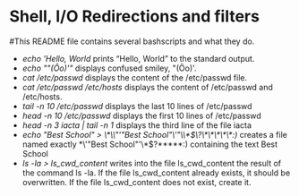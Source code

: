 # Shell, I/O Redirections and filters
#This README file contains several bashscripts and what they do.
* *echo 'Hello, World* prints “Hello, World” to the standard output.
* *echo "\"(Ôo)'"* displays confused smiley, "(Ôo)'.
* *cat /etc/passwd* displays the content of the /etc/passwd file.
* *cat /etc/passwd /etc/hosts* displays the content of /etc/passwd and /etc/hosts.
* *tail -n 10 /etc/passwd* displays the last 10 lines of /etc/passwd
* *head -n 10 /etc/passwd* displays the first 10 lines of /etc/passwd
* *head -n 3 iacta | tail -n 1* displays the third line of the file iacta
* *echo "Best School" > \\\*\\\\"'\"Best School\"\\'"\\\\\*\$\\\?\\\*\\\*\\\*\\\*\\\*:\)*  creates a file named exactly \*\\'"Best School"\'\\*$\?\*\*\*\*\*:) containing the text Best School
* *ls -la > ls_cwd_content* writes into the file ls_cwd_content the result of the command ls -la. If the file ls_cwd_content already exists, it should be overwritten. If the file ls_cwd_content does not exist, create it.

